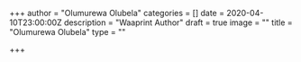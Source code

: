+++
author = "Olumurewa Olubela"
categories = []
date = 2020-04-10T23:00:00Z
description = "Waaprint Author"
draft = true
image = ""
title = "Olumurewa Olubela"
type = ""

+++
